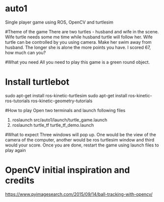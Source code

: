 # auto1
Single player game using ROS, OpenCV and turtlesim

#Theme of the game 
There are two turtles - husband and wife in the scene. Wife turtle needs some me time while husband turtle will follow her. Wife turtle can be controlled by you using camera. Make her swim away from husband. The longer she is alone the more points you have. I scored 67, how much can you? 

#What you need
All you need to play this game is a green round object. 

# Install turtlebot
sudo apt-get install ros-kinetic-turtlesim
sudo apt-get install ros-kinetic-ros-tutorials ros-kinetic-geometry-tutorials

#How to play
Open two terminals and launch following files
1. roslaunch src/auto1/launch/turtle_game.launch
2. roslaunch turtle_tf turtle_tf_demo.launch

#What to expect
Three windows will pop up. One would be the view of the camera of the computer, another would be ros turtlesim window and third would your score. Once you are done, restart the game using launch files to play again 
 
# OpenCV initial inspiration and credits
https://www.pyimagesearch.com/2015/09/14/ball-tracking-with-opencv/
